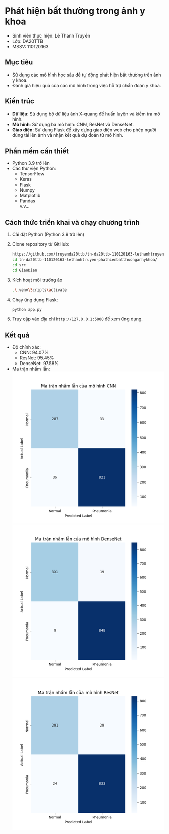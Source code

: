 # Phát hiện bất thường trong ảnh y khoa
- Sinh viên thực hiện: Lê Thanh Truyền
- Lớp: DA20TTB
- MSSV: 110120163

## Mục tiêu
- Sử dụng các mô hình học sâu để tự động phát hiện bất thường trên ảnh y khoa.
- Đánh giá hiệu quả của các mô hình trong việc hỗ trợ chẩn đoán y khoa.

## Kiến trúc
- **Dữ liệu**: Sử dụng bộ dữ liệu ảnh X-quang để huấn luyện và kiểm tra mô hình.
- **Mô hình**: Sử dụng ba mô hình: CNN, ResNet và DenseNet.
- **Giao diện**: Sử dụng Flask để xây dựng giao diện web cho phép người dùng tải lên ảnh và nhận kết quả dự đoán từ mô hình.

## Phần mềm cần thiết
- Python 3.9 trở lên
- Các thư viện Python: 
  - TensorFlow
  - Keras
  - Flask
  - Numpy
  - Matplotlib
  - Pandas  
  v.v...

## Cách thức triển khai và chạy chương trình

1. Cài đặt Python (Python 3.9 trở lên)

2. Clone repository từ GitHub:
    ```bash
    https://github.com/truyenda20ttb/tn-da20ttb-110120163-lethanhtruyen-phathienbatthuonganhykhoa.git
    cd tn-da20ttb-110120163-lethanhtruyen-phathienbatthuonganhykhoa/
    cd src
    cd GiaoDien  
    ```
3. Kích hoạt môi trường ảo
    ```bash
    .\.venv\Scripts\activate
    ```

4. Chạy ứng dụng Flask:
    ```bash
    python app.py
    ```

4. Truy cập vào địa chỉ `http://127.0.0.1:5000` để xem ứng dụng.

## Kết quả
- Độ chính xác:
  - CNN: 94.07%
  - ResNet: 95.45%
  - DenseNet: 97.58%
- Ma trận nhầm lẫn:  
  ![CNN](./src/image/confusion_matrix_CNN.png)
  ![DenseNet](./src/image/confusion_matrix_DenseNet.png)
  ![ResNet](./src/image/confusion_matrix_ResNet.png)
